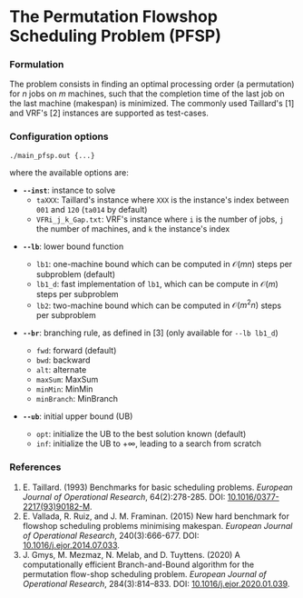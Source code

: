 # The Permutation Flowshop Scheduling Problem (PFSP)

### Formulation

The problem consists in finding an optimal processing order (a permutation) for $n$ jobs on $m$ machines, such that the completion time of the last job on the last machine (makespan) is minimized. The commonly used Taillard's [1] and VRF's [2] instances are supported as test-cases.

### Configuration options

```
./main_pfsp.out {...}
```

where the available options are:
- **`--inst`**: instance to solve
  - `taXXX`: Taillard's instance where `XXX` is the instance's index between `001` and `120` (`ta014` by default)
  - `VFRi_j_k_Gap.txt`: VRF's instance where `i` is the number of jobs, `j` the number of machines, and `k` the instance's index

<!-- TODO: give references -->
- **`--lb`**: lower bound function
  - `lb1`: one-machine bound which can be computed in $\mathcal{O}(mn)$ steps per subproblem (default)
  - `lb1_d`: fast implementation of `lb1`, which can be compute in $\mathcal{O}(m)$ steps per subproblem
  - `lb2`: two-machine bound which can be computed in $\mathcal{O}(m^2n)$ steps per subproblem
  <!-- a two-machine bound which relies on the exact resolution of two-machine problems obtained by relaxing capacity constraints on all machines, with the exception of a pair of machines \(M<sub>u</sub>,M<sub>v</sub>\)<sub>1<=u<v<=m</sub>, and taking the maximum over all $\frac{m(m-1)}{2}$ machine-pairs. It can be computed in $\mathcal{O}(m^2n)$ steps per subproblem. -->

- **`--br`**: branching rule, as defined in [3] (only available for `--lb lb1_d`)
  - `fwd`: forward (default)
  - `bwd`: backward
  - `alt`: alternate
  - `maxSum`: MaxSum
  - `minMin`: MinMin
  - `minBranch`: MinBranch

- **`--ub`**: initial upper bound (UB)
  - `opt`: initialize the UB to the best solution known (default)
  - `inf`: initialize the UB to $+\infty$, leading to a search from scratch

### References

1. E. Taillard. (1993) Benchmarks for basic scheduling problems. *European Journal of Operational Research*, 64(2):278-285. DOI: [10.1016/0377-2217(93)90182-M](https://doi.org/10.1016/0377-2217(93)90182-M).
2. E. Vallada, R. Ruiz, and J. M. Framinan. (2015) New hard benchmark for flowshop scheduling problems minimising makespan. *European Journal of Operational Research*, 240(3):666-677. DOI: [10.1016/j.ejor.2014.07.033](https://doi.org/10.1016/j.ejor.2014.07.033).
3. J. Gmys, M. Mezmaz, N. Melab, and D. Tuyttens. (2020) A computationally efficient Branch-and-Bound algorithm for the permutation flow-shop scheduling problem. *European Journal of Operational Research*, 284(3):814–833. DOI: [10.1016/j.ejor.2020.01.039](https://doi.org/10.1016/j.ejor.2020.01.039).
